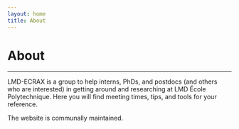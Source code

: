 ```yaml
---
layout: home
title: About
---
```


# About

<hr>

LMD-ECRAX is a group to help interns, PhDs, and postdocs (and others who are interested) in getting around and researching at LMD École Polytechnique. Here you will find meeting times, tips, and tools for your reference.

The website is communally maintained.

